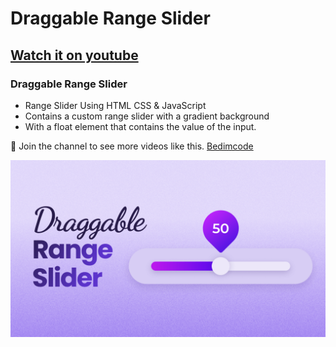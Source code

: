 # Draggable Range Slider
## [Watch it on youtube](https://youtu.be/t7SAM2nZajE)
### Draggable Range Slider

- Range Slider Using HTML CSS & JavaScript
- Contains a custom range slider with a gradient background
- With a float element that contains the value of the input.

💙 Join the channel to see more videos like this. [Bedimcode](https://www.youtube.com/@Bedimcode)

![preview img](/preview.png)
